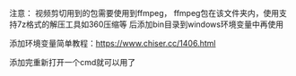 注意：
视频剪切用到的包需要使用到ffmpeg，
ffmpeg包在该文件夹内，使用支持7z格式的解压工具如360压缩等
后添加bin目录到windows环境变量中再使用

添加环境变量简单教程：https://www.chiser.cc/1406.html

添加完重新打开一个cmd就可以用了
